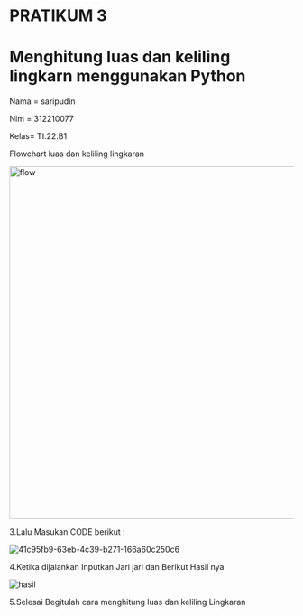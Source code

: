 # PRATIKUM 3

# Menghitung luas dan keliling lingkarn menggunakan Python

Nama = saripudin

Nim  = 312210077 

Kelas= TI.22.B1

Flowchart luas dan keliling lingkaran

<img width="625" alt="flow" src="https://user-images.githubusercontent.com/115473865/198858069-df66d0b8-971f-4401-bdd2-c6563329243a.png">

3.Lalu Masukan CODE berikut :

![41c95fb9-63eb-4c39-b271-166a60c250c6](https://user-images.githubusercontent.com/115473865/198858137-3a19d798-60cb-428c-a56b-0be38d014891.jpg)

4.Ketika dijalankan Inputkan Jari jari dan Berikut Hasil nya

![hasil](https://user-images.githubusercontent.com/115473865/198858151-61281e75-0546-478d-b8fd-46e5b7a4972a.png)

5.Selesai Begitulah cara menghitung luas dan keliling Lingkaran

